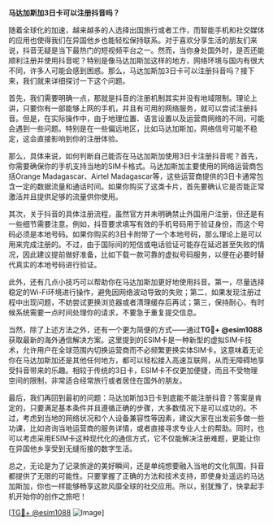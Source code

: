 **马达加斯加3日卡可以注册抖音吗？**

随着全球化的加速，越来越多的人选择出国旅行或者工作，而智能手机和社交媒体的应用也使得我们在异国他乡也能轻松保持联系。对于喜欢分享生活的朋友们来说，抖音无疑是当下最热门的短视频平台之一。然而，当你身处国外时，是否还能顺利注册并使用抖音呢？特别是像马达加斯加这样的地方，网络环境与国内有很大不同，许多人可能会感到困惑。那么，马达加斯加3日卡可以注册抖音吗？接下来，我们就来详细探讨一下这个问题。

首先，我们需要明确一点，那就是抖音的注册机制其实并没有地域限制。理论上讲，只要你有一部能够上网的手机，并且有可用的网络服务，就可以尝试注册抖音。但是，在实际操作中，由于地理位置、语言设置以及运营商网络的不同，可能会遇到一些问题。特别是在一些偏远地区，比如马达加斯加，网络信号可能不稳定，这会直接影响到你的注册体验。

那么，具体来说，如何判断自己能否在马达加斯加使用3日卡注册抖音呢？首先，你需要确保你的手机支持当地的SIM卡格式。马达加斯加主要使用的网络运营商包括Orange Madagascar、Airtel Madagascar等，这些运营商提供的3日卡通常包含一定的数据流量和通话时间。如果你购买了这类卡片，首先要确认它是否能正常激活并且提供足够的流量供你使用。

其次，关于抖音的具体注册流程，虽然官方并未明确禁止外国用户注册，但还是有一些细节需要注意。例如，抖音要求填写有效的手机号码用于验证身份，而这个号码必须是本地号码。如果你购买的3日卡附带了一个本地号码，那么理论上是可以用来完成注册的。不过，由于国际间的短信或电话验证可能存在延迟甚至失败的情况，因此建议提前做好准备，比如下载一款可靠的虚拟号码服务，以便在必要时替代真实的本地号码进行验证。

此外，还有几点小技巧可以帮助你在马达加斯加更好地使用抖音。第一，尽量选择稳定的Wi-Fi环境进行操作，避免因网络波动导致的失败；第二，如果发现注册过程中出现问题，不妨尝试更换浏览器或者清理缓存后再试；第三，保持耐心，有时候系统需要一点时间处理你的请求，不要急于重复提交信息。

当然，除了上述方法之外，还有一个更为简便的方式——通过**TG💪+ @esim1088**获取最新的海外通信解决方案。这里提到的ESIM卡是一种新型的虚拟SIM卡技术，允许用户在全球范围内切换运营商而不必频繁更换实体SIM卡。这意味着无论你在马达加斯加还是其他任何地方，都可以轻松接入高速互联网，从而无障碍地享受抖音带来的乐趣。相较于传统的3日卡，ESIM卡不仅更加便捷，而且不受物理空间的限制，非常适合经常旅行或者居住在国外的朋友。

最后，我们再回到最初的问题：马达加斯加3日卡到底能不能注册抖音？答案是肯定的，只要满足基本条件并且遵循正确的步骤，大多数情况下是可以成功的。不过，考虑到当地的网络状况和个人设备兼容性等因素，建议大家在出发前多做一些功课，比如咨询当地运营商的服务详情，或者直接寻求专业人士的帮助。同时，也可以考虑采用ESIM卡这种现代化的通信方式，它不仅能解决注册难题，更能让你在异国他乡享受到无缝衔接的数字生活。

总之，无论是为了记录旅途的美好瞬间，还是单纯想要融入当地的文化氛围，抖音都提供了无限的可能性。只要掌握了正确的方法和技术支持，即使身处遥远的马达加斯加，你也一样能够畅享这款风靡全球的社交应用。所以，别犹豫了，快拿起手机开始你的创作之旅吧！

[[TG💪+ @esim1088](https://t.me/s/esim1088) ![Image](https://i.postimg.cc/4NQfJmqS/Snipaste-2025-05-13-00-14-12.png)]